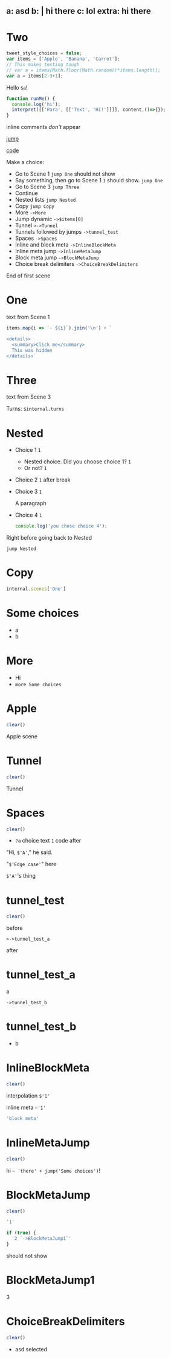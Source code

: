 a: asd
b: |
  hi
  there
c: lol
extra: hi there
---

# Two

```js
tweet_style_choices = false;
var items = ['Apple', 'Banana', 'Carrot'];
// This makes testing tough
// var a = items[Math.floor(Math.random()*items.length)];
var a = items[2-3+1];
```

Hello `$a`!

```js
function runMe() {
  console.log('hi');
  interpret([['Para', [['Text', 'Hi!']]]], content,()=>{});
}
```

<!-- block comments don't appear -->

inline comments <i>don't</i> appear <!-- comment -->

[jump](#One)

[code](!runMe)

Make a choice:

- Go to Scene 1 `jump One` should not show
- Say something, then go to Scene 1 `1` should show. `jump One`
- Go to Scene 3 `jump Three`
- Continue
- Nested lists `jump Nested`
- Copy `jump Copy`
- More `->More`
- Jump dynamic `->$items[0]`
- Tunnel `>->Tunnel`
- Tunnels followed by jumps `->tunnel_test`
- Spaces `->Spaces`
- Inline and block meta `->InlineBlockMeta`
- Inline meta jump `->InlineMetaJump`
- Block meta jump `->BlockMetaJump`
- Choice break delimiters `->ChoiceBreakDelimiters`

End of first scene

# One

text from Scene 1

```js meta
items.map(i => `- ${i}`).join('\n') + `

<details>
  <summary>Click me</summary>
  This was hidden
</details>`
```

# Three

text from Scene 3

Turns: `$internal.turns`

# Nested

- Choice 1 `1`
    - Nested choice. Did you choose choice 1? `1`
    - Or not? `1`
- Choice 2 `1` after
    break
- Choice 3 `1`

    A paragraph
- Choice 4 `1`

    ```js
    console.log('you chose choice 4');
    ```

Right before going back to Nested

`jump Nested`

# Copy

```js ~
internal.scenes['One']
```

# Some choices

- a
- b

# More

- Hi
- `more Some choices`

# Apple

```js
clear()
```

Apple scene

# Tunnel

```js
clear()
```

Tunnel

# Spaces

```js
clear()
```

- `?a` choice text `1` code after

"Hi, `$'A'`," he said.

"`$'Edge case'`" here

`$'A'`'s thing

# tunnel_test

```js
clear()
```

before

`>->tunnel_test_a`

after

# tunnel_test_a

a

`->tunnel_test_b`

# tunnel_test_b

- b

# InlineBlockMeta

```js
clear()
```

interpolation `$'1'`

inline meta `~'1'`

```js ~
'block meta'
```

# InlineMetaJump

```js
clear()
```

hi `~ 'there' + jump('Some choices')`!

<!-- edge case: instructions before the jump disappear -->

# BlockMetaJump

```js
clear()
```

```js ~
'1'
```

```js ~
if (true) {
  '2 `->BlockMetaJump1`'
}
```

should not show

# BlockMetaJump1

3

# ChoiceBreakDelimiters

```js
clear()
```

- asd
    selected